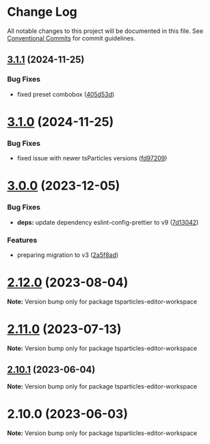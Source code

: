# Change Log

All notable changes to this project will be documented in this file.
See [Conventional Commits](https://conventionalcommits.org) for commit guidelines.

## [3.1.1](https://github.com/tsparticles/editor/compare/v3.1.0...v3.1.1) (2024-11-25)

### Bug Fixes

- fixed preset combobox ([405d53d](https://github.com/tsparticles/editor/commit/405d53d5381c159c29c349485a750387dda4641e))

# [3.1.0](https://github.com/tsparticles/editor/compare/v3.0.0...v3.1.0) (2024-11-25)

### Bug Fixes

- fixed issue with newer tsParticles versions ([fd97209](https://github.com/tsparticles/editor/commit/fd97209339afb6a14c0aa30b47605cf94ec4d461))

# [3.0.0](https://github.com/tsparticles/editor/compare/v2.12.0...v3.0.0) (2023-12-05)

### Bug Fixes

- **deps:** update dependency eslint-config-prettier to v9 ([7d13042](https://github.com/tsparticles/editor/commit/7d130427b6e668317b7609e863084fbdf9da1bf6))

### Features

- preparing migration to v3 ([2a5f8ad](https://github.com/tsparticles/editor/commit/2a5f8ad6c1c73054564313d7ebef613b91662c09))

# [2.12.0](https://github.com/tsparticles/editor/compare/v2.11.0...v2.12.0) (2023-08-04)

**Note:** Version bump only for package tsparticles-editor-workspace

# [2.11.0](https://github.com/tsparticles/editor/compare/v2.10.1...v2.11.0) (2023-07-13)

**Note:** Version bump only for package tsparticles-editor-workspace

## [2.10.1](https://github.com/tsparticles/editor/compare/v2.10.0...v2.10.1) (2023-06-04)

**Note:** Version bump only for package tsparticles-editor-workspace

# 2.10.0 (2023-06-03)

**Note:** Version bump only for package tsparticles-editor-workspace
